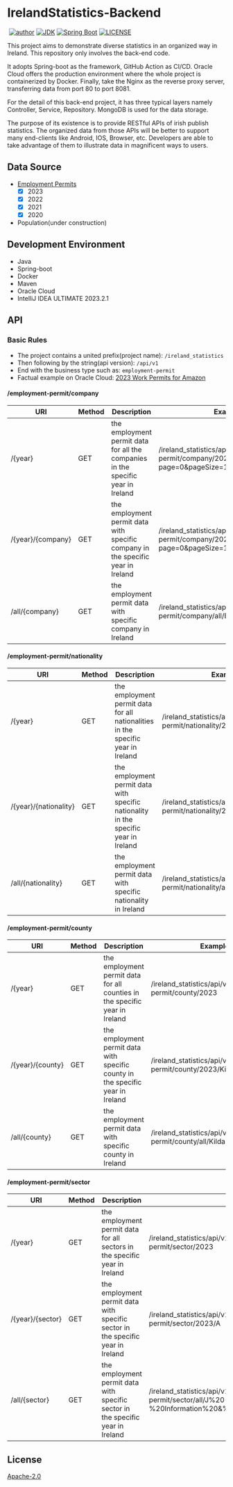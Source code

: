 # IrelandStatistics-Backend
<p>
<a href="https://img.shields.io/badge/statue-developing-yellow"><img alt="" src="https://img.shields.io/badge/statue-developing-yellow"/></a>
<a href="https://github.com/freestyletime"><img alt="author" src="https://img.shields.io/badge/author-Chris Chen-blue.svg"/></a>
<a href="https://www.oracle.com/technetwork/java/javase/downloads/index.html"><img alt="JDK" src="https://img.shields.io/badge/JDK-17-orange.svg"/></a>
<a href="https://docs.spring.io/spring-boot/docs/3.1.4.RELEASE/reference/html/"><img alt="Spring Boot" src="https://img.shields.io/badge/Spring Boot-3.1.4.RELEASE-brightgreen.svg"/></a>
<a href="https://github.com/freestyletime/IrelandStatistics-Backend/blob/main/LICENSE"><img alt="LICENSE" src="https://img.shields.io/github/license/freestyletime/IrelandStatistics-Backend.svg"/></a>
</p>
This project aims to demonstrate diverse statistics in an organized way in Ireland.
This repository only involves the back-end code. 


It adopts Spring-boot as the framework, GitHub Action as CI/CD. 
Oracle Cloud offers the production environment where the whole project is containerized by Docker.
Finally, take the Nginx as the reverse proxy server, transferring data from port 80 to port 8081.


For the detail of this back-end project, it has three typical layers namely
Controller, Service, Repository. MongoDB is used for the data storage.


The purpose of its existence is to provide RESTful APIs of irish publish statistics. 
The organized data from those APIs will be better to support many end-clients
like Android, IOS, Browser, etc. Developers are able to take advantage of them
to illustrate data in magnificent ways to users.

## Data Source
* [Employment Permits](https://enterprise.gov.ie/en/what-we-do/workplace-and-skills/employment-permits/statistics/)
  - [x] 2023
  - [x] 2022
  - [x] 2021
  - [x] 2020
* Population(under construction)

## Development Environment
* Java
* Spring-boot
* Docker
* Maven
* Oracle Cloud
* IntelliJ IDEA ULTIMATE 2023.2.1

## API

### Basic Rules
* The project contains a united prefix(project name): `/ireland_statistics`
* Then following by the string(api version): `/api/v1`
* End with the business type such as: `employment-permit`
* Factual example on Oracle Cloud: [2023 Work Permits for Amazon](http://141.148.240.29/ireland_statistics/api/v1/employment-permit/company/2023/Amazon)

#### /employment-permit/company
| URI               | Method | Description                                                                          | Example                                                                            |
|-------------------|--------|--------------------------------------------------------------------------------------|------------------------------------------------------------------------------------|
| /{year}           | GET    | the employment permit data for all the companies in the specific year in Ireland | /ireland_statistics/api/v1/employment-permit/company/2023?page=0&pageSize=10       |
| /{year}/{company} | GET    | the employment permit data with specific company in the specific year in Ireland | /ireland_statistics/api/v1/employment-permit/company/2023/google?page=0&pageSize=10 |
| /all/{company}    | GET    | the employment permit data with specific company in Ireland | /ireland_statistics/api/v1/employment-permit/company/all/Ernst%20&%20Young                    |

#### /employment-permit/nationality
| URI                   | Method | Description                                                                                | Example                                                             |
|-----------------------|--------|--------------------------------------------------------------------------------------------|---------------------------------------------------------------------|
| /{year}               | GET    | the employment permit data for all nationalities in the specific year in Ireland   | /ireland_statistics/api/v1/employment-permit/nationality/2023       |
| /{year}/{nationality} | GET    | the employment permit data with specific nationality in the specific year in Ireland | /ireland_statistics/api/v1/employment-permit/nationality/2023/Japan |
| /all/{nationality}    | GET    | the employment permit data with specific nationality in Ireland | /ireland_statistics/api/v1/employment-permit/nationality/all/Japan  |

#### /employment-permit/county
| URI            | Method | Description                                                                                      | Example                                                          |
|----------------|--------|------------------------------------------------------------------------------------------|------------------------------------------------------------------|
| /{year}        | GET    | the employment permit data for all counties in the specific year in Ireland      | /ireland_statistics/api/v1/employment-permit/county/2023         |
| /{year}/{county} | GET    | the employment permit data with specific county in the specific year in Ireland  | /ireland_statistics/api/v1/employment-permit/county/2023/Kildare |
| /all/{county}  | GET    | the employment permit data with specific county in Ireland     | /ireland_statistics/api/v1/employment-permit/county/all/Kildare  |

#### /employment-permit/sector
| URI            | Method | Description                                                                     | Example                                                    |
|----------------|--------|---------------------------------------------------------------------------------|------------------------------------------------------------|
| /{year}        | GET    | the employment permit data for all sectors in the specific year in Ireland      | /ireland_statistics/api/v1/employment-permit/sector/2023   |
| /{year}/{sector} | GET    | the employment permit data with specific sector in the specific year in Ireland | /ireland_statistics/api/v1/employment-permit/sector/2023/A |
| /all/{sector}  | GET    | the employment permit data with specific sector in the specific year in Ireland | /ireland_statistics/api/v1/employment-permit/sector/all/J%20-%20Information%20&%20Communication%20Activities |

## License

[Apache-2.0](http://opensource.org/licenses/Apache-2.0)

